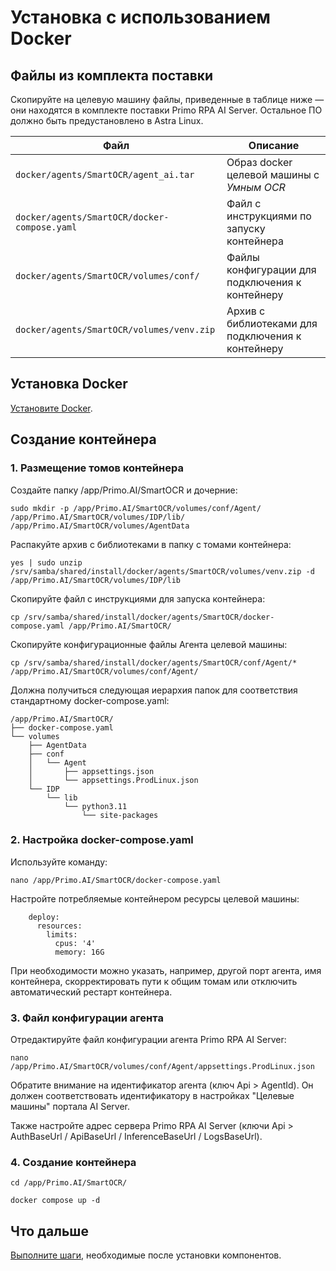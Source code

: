 # Установка с использованием Docker

## Файлы из комплекта поставки

Скопируйте на целевую машину файлы, приведенные в таблице ниже — они находятся в комплекте поставки Primo RPA AI Server. Остальное ПО должно быть предустановлено в Astra Linux.

| Файл                                         | Описание                                          |
| -------------------------------------------- | ------------------------------------------------- | 
| `docker/agents/SmartOCR/agent_ai.tar`        | Образ docker целевой машины с *Умным OCR*         | 
| `docker/agents/SmartOCR/docker-compose.yaml` | Файл с инструкциями по запуску контейнера         | 
| `docker/agents/SmartOCR/volumes/conf/`       | Файлы конфигурации для подключения к контейнеру   |          
| `docker/agents/SmartOCR/volumes/venv.zip`    | Архив с библиотеками для подключения к контейнеру |    


## Установка Docker

[Установите Docker](https://docs.primo-rpa.ru/primo-rpa/primo-ai-server/installing/linux/installing-docker).

## Создание контейнера

### 1. Размещение томов контейнера

Создайте папку /app/Primo.AI/SmartOCR и дочерние:
```
sudo mkdir -p /app/Primo.AI/SmartOCR/volumes/conf/Agent/ /app/Primo.AI/SmartOCR/volumes/IDP/lib/ /app/Primo.AI/SmartOCR/volumes/AgentData
```
Распакуйте архив с библиотеками в папку с томами контейнера:
```
yes | sudo unzip /srv/samba/shared/install/docker/agents/SmartOCR/volumes/venv.zip -d /app/Primo.AI/SmartOCR/volumes/IDP/lib
```
Скопируйте файл с инструкциями для запуска контейнера:
```
cp /srv/samba/shared/install/docker/agents/SmartOCR/docker-compose.yaml /app/Primo.AI/SmartOCR/
```
Скопируйте конфигурационные файлы Агента целевой машины:
```
cp /srv/samba/shared/install/docker/agents/SmartOCR/conf/Agent/* /app/Primo.AI/SmartOCR/volumes/conf/Agent/
```

Должна получиться следующая иерархия папок для соответствия стандартному docker-compose.yaml:
```
/app/Primo.AI/SmartOCR/
├── docker-compose.yaml
└── volumes
    ├── AgentData
    ├── conf
    │   └── Agent
    │       ├── appsettings.json
    │       └── appsettings.ProdLinux.json
    └── IDP
        └── lib
            └── python3.11
                └── site-packages
```

### 2. Настройка docker-compose.yaml
Используйте команду:
```
nano /app/Primo.AI/SmartOCR/docker-compose.yaml
```
Настройте потребляемые контейнером ресурсы целевой машины:
```
    deploy:
      resources:
        limits:
          cpus: '4'
          memory: 16G
```
При необходимости можно указать, например, другой порт агента, имя контейнера, скорректировать пути к общим томам или отключить автоматический рестарт контейнера.

### 3. Файл конфигурации агента

Отредактируйте файл конфигурации агента Primo RPA AI Server:
```
nano /app/Primo.AI/SmartOCR/volumes/conf/Agent/appsettings.ProdLinux.json
```

Обратите внимание на идентификатор агента (ключ Api > AgentId). Он должен соответствовать идентификатору в настройках "Целевые машины" портала AI Server.

Также настройте адрес сервера Primo RPA AI Server (ключи Api > AuthBaseUrl / ApiBaseUrl / InferenceBaseUrl / LogsBaseUrl).

### 4. Создание контейнера

```
cd /app/Primo.AI/SmartOCR/
```
```
docker compose up -d
```

## Что дальше
[Выполните шаги](https://docs.primo-rpa.ru/primo-rpa/primo-rpa-ai-server/installing/linux/target-machine-smart-ocr/post-installation-steps), необходимые после установки компонентов.
